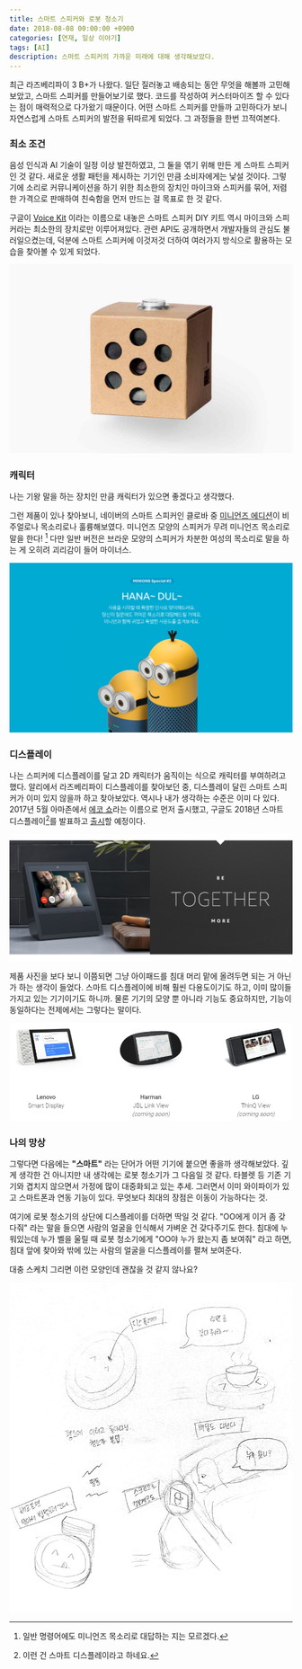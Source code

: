 ```yaml
---
title: 스마트 스피커와 로봇 청소기
date: 2018-08-08 00:00:00 +0900
categories: [연재, 일상 이야기]
tags: [AI]
description: 스마트 스피커의 가까운 미래에 대해 생각해보았다.
---
```


최근 라즈베리파이 3 B+가 나왔다. 일단 질러놓고 배송되는 동안 무엇을 해볼까 고민해보았고, 스마트 스피커를 만들어보기로 했다. 코드를 작성하여 커스터마이즈 할 수 있다는 점이 매력적으로 다가왔기 때문이다. 어떤 스마트 스피커를 만들까 고민하다가 보니 자연스럽게 스마트 스피커의 발전을 뒤따르게 되었다. 그 과정들을 한번 끄적여본다.

### 최소 조건
음성 인식과 AI 기술이 일정 이상 발전하였고, 그 둘을 엮기 위해 만든 게 스마트 스피커인 것 같다. 새로운 생활 패턴을 제시하는 기기인 만큼 소비자에게는 낯설 것이다. 그렇기에 소리로 커뮤니케이션을 하기 위한 최소한의 장치인 마이크와 스피커를 묶어, 저렴한 가격으로 판매하여 친숙함을 먼저 만드는 걸 목표로 한 것 같다.

구글이 [Voice Kit](https://aiyprojects.withgoogle.com/voice) 이라는 이름으로 내놓은 스마트 스피커 DIY 키트 역시 마이크와 스피커라는 최소한의 장치로만 이루어져있다. 관련 API도 공개하면서 개발자들의 관심도 불러일으켰는데, 덕분에 스마트 스피커에 이것저것 더하여 여러가지 방식으로 활용하는 모습을 찾아볼 수 있게 되었다.

![Google Voice Kit](/assets/img/2018/2018-future-of-ai-speaker-voice-kit.jpg)


### 캐릭터
나는 기왕 말을 하는 장치인 만큼 캐릭터가 있으면 좋겠다고 생각했다.

그런 제품이 있나 찾아보니, 네이버의 스마트 스피커인 클로바 중 [미니언즈 에디션](https://clova.ai/ko/ko-product-friends-minions.html)이 비주얼로나 목소리로나 훌륭해보였다. 미니언즈 모양의 스피커가 무려 미니언즈 목소리로 말을 한다! [^1] 다만 일반 버전은 브라운 모양의 스피커가 차분한 여성의 목소리로 말을 하는 게 오히려 괴리감이 들어 마이너스.

![네이버 클로바 미니언즈 에디션](/assets/img/2018/2018-future-of-ai-speaker-clova-minions.png)


### 디스플레이

나는 스피커에 디스플레이를 달고 2D 캐릭터가 움직이는 식으로 캐릭터를 부여하려고 했다. 알리에서 라즈베리파이 디스플레이를 찾아보던 중, 디스플레이 달린 스마트 스피커가 이미 있지 않을까 하고 찾아보았다. 역시나 내가 생각하는 수준은 이미 다 있다. 2017년 5월 아마존에서 [에코 쇼]( https://www.amazon.com/Amazon-Echo-Show-Alexa-Enabled-Black/dp/B01J24C0TI)라는 이름으로 먼저 출시했고, 구글도 2018년 스마트 디스플레이[^2]를 발표하고 [출시](https://assistant.google.com/platforms/displays/)할 예정이다.

![Amazon Echo Show](/assets/img/2018/2018-future-of-ai-speaker-echo-show.jpg)

제품 사진을 보다 보니 이쯤되면 그냥 아이패드를 침대 머리 맡에 올려두면 되는 거 아닌가 하는 생각이 들었다. 스마트 디스플레이에 비해 훨씬 다용도이기도 하고, 이미 많이들 가지고 있는 기기이기도 하니까. 물론 기기의 모양 뿐 아니라 기능도 중요하지만, 기능이 동일하다는 전제에서는 그렇다는 말이다.

![Google Smart Displays](/assets/img/2018/2018-future-of-ai-speaker-google-smart-display.png)


### 나의 망상

그렇다면 다음에는 **"스마트"** 라는 단어가 어떤 기기에 붙으면 좋을까 생각해보았다. 깊게 생각한 건 아니지만 내 생각에는 로봇 청소기가 그 다음일 것 같다. 타블렛 등 기존 기기와 겹치지 않으면서 가정에 많이 대중화되고 있는 추세. 그러면서 이미 와이파이가 있고 스마트폰과 연동 기능이 있다. 무엇보다 최대의 장점은 이동이 가능하다는 것.

여기에 로봇 청소기의 상단에 디스플레이를 더하면 딱일 것 같다. "OO에게 이거 좀 갖다줘" 라는 말을 들으면 사람의 얼굴을 인식해서 가벼운 건 갖다주기도 한다. 침대에 누워있는데 누가 벨을 울릴 때 로봇 청소기에게 "OO야 누가 왔는지 좀 보여줘" 라고 하면, 침대 앞에 찾아와 밖에 있는 사람의 얼굴을 디스플레이를 펼쳐 보여준다.

대충 스케치 그리면 이런 모양인데 괜찮을 것 같지 않나요?

![스마트 청소기 스케치](/assets/img/2018/2018-future-of-ai-speaker-smart-cleaner-sketch.jpg)

[^1]: 일반 명령어에도 미니언즈 목소리로 대답하는 지는 모르겠다.
[^2]: 이런 건 스마트 디스플레이라고 하네요.

